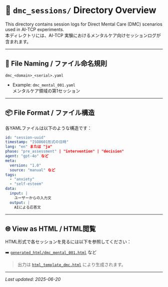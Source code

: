 # 📁 `dmc_sessions/` Directory Overview

This directory contains session logs for Direct Mental Care (DMC) scenarios used in AI-TCP experiments.  \
本ディレクトリには、AI-TCP 実験におけるメンタルケア向けセッションログが含まれます。

---

## 📐 File Naming / ファイル命名規則

```
dmc_<domain>_<serial>.yaml
```

- Example: `dmc_mental_001.yaml`\
  メンタルケア領域の第1セッション

---

## 📦 File Format / ファイル構造

各YAMLファイルは以下のような構造です：

```yaml
id: "session-uuid"
timestamp: "ISO8601形式の日時"
lang: "en" または "ja"
phase: "pre_assessment" | "intervention" | "decision"
agent: "gpt-4o" など
meta:
  version: "1.0"
  source: "manual" など
tags:
  - "anxiety"
  - "self-esteem"
data:
  input: |
    ユーザーからの入力文
  output: |
    AIによる応答文
```

---

## 🌐 View as HTML / HTML閲覧

HTML形式で各セッションを見るには以下を参照してください：

➡️ [`generated_html/dmc_mental_001.html`](../generated_html/dmc_mental_001.html) など

> 出力は [`html_template_dmc.html`](../docs/templates/html_template_dmc.html) により生成されます。

---

*Last updated: 2025-06-20*

